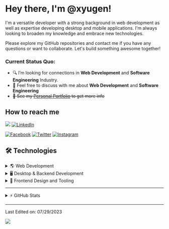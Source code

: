 # Hey there, I'm @xyugen!

I'm a versatile developer with a strong background in web development as well as expertise developing desktop and mobile applications. I'm always looking to broaden my knowledge and embrace new technologies.

Please explore my GitHub repositories and contact me if you have any questions or want to collaborate. Let's build something awesome together!

### Current Status Quo:

- 🔍 I’m looking for connections in **Web Development** and **Software Engineering** Industry.
- 💬 Feel free to discuss with me about **Web Development** and **Software Engineering**</strong>
- ~~👀 See my [Personal Portfolio](https://portfolio.zxyugen.ga) to get more info~~

## How to reach me
[![](https://img.shields.io/badge/alex.arias.jorym%40gmail.com-red?style=flat-square&logo=gmail&labelColor=white)](mailto:alex.arias.jorym@gmail.com)
[![LinkedIn](https://img.shields.io/badge/Linked_In-%230077B5.svg?&style=flat-square&logo=linkedin&logoColor=white)](https://www.linkedin.com/in/renzyxdev/)

[![Facebook](https://img.shields.io/badge/Facebook-white?style=flat-square&logo=facebook)](https://web.facebook.com/yugen.eins/)
[![Twitter](https://img.shields.io/badge/Twitter-white?style=flat-square&logo=twitter)](https://twitter.com/_zygen)
[![Instagram](https://img.shields.io/badge/Instagram-white?style=flat-square&logo=instagram)](https://www.instagram.com/_ynozen)

## 🛠 Technologies
<details>
  <summary>🌎 Web Development</summary>

  ![WebDev](https://skillicons.dev/icons?i=html,css,sass,js,ts,php,nodejs,wordpress,react,mysql,postgresql,vim,docker,git,figma,ps,ai,cloudflare,jquery,vscode&perline=10)

</details>

<details>
  <summary>🖥️ Desktop & Backend Development</summary>

  ![Desktop and Backend](https://skillicons.dev/icons?i=c,cpp,cs,dotnet,java,kotlin,py,bots,firebase,godot,heroku,idea&perline=10)

</details>

<details>
  <summary>🔧 Frontend Design and Tooling</summary>

  ![Design and Tools](https://skillicons.dev/icons?i=netlify,supabase,tailwind,visualstudio,androidstudio,bash&perline=10)

</details>

---

<details>
  <summary>⚡ GitHub Stats</summary>
  <br />
  <img align="center" src="https://github-readme-streak-stats.herokuapp.com/?user=xyugen&theme=aura_dark&date_format=M%20j%5B%2C%20Y%5D" />
  <br />
  <br />
  <img align="center" src="https://github-readme-stats.vercel.app/api/top-langs/?username=xyugen&langs_count=8&layout=compact&theme=aura_dark&hide=html,Tcl" />
</details>

-----
Last Edited on: 07/29/2023

![](https://komarev.com/ghpvc/?username=xyugen&color=red)
